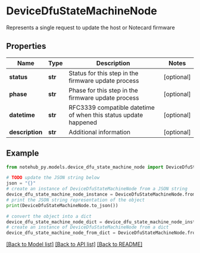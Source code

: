 # DeviceDfuStateMachineNode

Represents a single request to update the host or Notecard firmware

## Properties

| Name            | Type    | Description                                                     | Notes      |
| --------------- | ------- | --------------------------------------------------------------- | ---------- |
| **status**      | **str** | Status for this step in the firmware update process             | [optional] |
| **phase**       | **str** | Phase for this step in the firmware update process              | [optional] |
| **datetime**    | **str** | RFC3339 compatible datetime of when this status update happened | [optional] |
| **description** | **str** | Additional information                                          | [optional] |

## Example

```python
from notehub_py.models.device_dfu_state_machine_node import DeviceDfuStateMachineNode

# TODO update the JSON string below
json = "{}"
# create an instance of DeviceDfuStateMachineNode from a JSON string
device_dfu_state_machine_node_instance = DeviceDfuStateMachineNode.from_json(json)
# print the JSON string representation of the object
print(DeviceDfuStateMachineNode.to_json())

# convert the object into a dict
device_dfu_state_machine_node_dict = device_dfu_state_machine_node_instance.to_dict()
# create an instance of DeviceDfuStateMachineNode from a dict
device_dfu_state_machine_node_from_dict = DeviceDfuStateMachineNode.from_dict(device_dfu_state_machine_node_dict)
```

[[Back to Model list]](../README.md#documentation-for-models) [[Back to API list]](../README.md#documentation-for-api-endpoints) [[Back to README]](../README.md)
